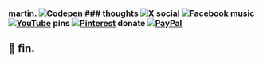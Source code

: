 ### martin. [![Codepen](https://img.shields.io/badge/Codepen-000000?style=for-the-badge&logo=codepen&logoColor=white)](https://codepen.io/bright-spark) ### thoughts [![X](https://img.shields.io/badge/X-black.svg?logo=X&logoColor=white)](https://x.com/martinmyburgh) social [![Facebook](https://img.shields.io/badge/Facebook-%231877F2.svg?logo=Facebook&logoColor=white)](https://facebook.com/iamanamoeba) music [![YouTube](https://img.shields.io/badge/YouTube-%23FF0000.svg?logo=YouTube&logoColor=white)](https://youtube.com/@theradiostream) pins [![Pinterest](https://img.shields.io/badge/Pinterest-%23E60023.svg?logo=Pinterest&logoColor=white)](https://pinterest.com/freetheradio) donate [![PayPal](https://img.shields.io/badge/PayPal-00457C?style=for-the-badge&logo=paypal&logoColor=white)](https://paypal.me/martinmyburgh)

## 💫 fin.
